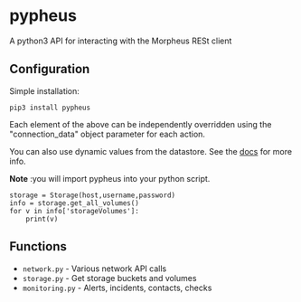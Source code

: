 # pypheus


A python3 API for interacting with the Morpheus RESt client

## Configuration

Simple installation:

```
pip3 install pypheus
```
Each element of the above can be independently overridden using the "connection_data" object parameter for each action.

You can also use dynamic values from the datastore. See the
[docs](https://docs.stackstorm.com/reference/pack_configs.html) for more info.

**Note** :you will import pypheus into your python script.

```from pypheus.torage import Storage
storage = Storage(host,username,password)
info = storage.get_all_volumes()
for v in info['storageVolumes']:
    print(v)
```

## Functions

* `network.py` - Various network API calls
* `storage.py` - Get storage buckets and volumes
* `monitoring.py` - Alerts, incidents, contacts, checks
